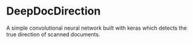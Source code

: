 # DeepDocDirection
A simple convolutional neural network built with keras which detects the true direction of scanned documents.

